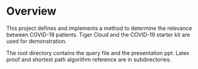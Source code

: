 # Overview

This project defines and implements a method to determine the relevance
between COVID-19 patients. 
Tiger Cloud and the COVID-19 starter kit are used for demonstration.

The root directory contains the query file and the presentation ppt. 
Latex proof and shortest path algorithm reference are in subdirectories.